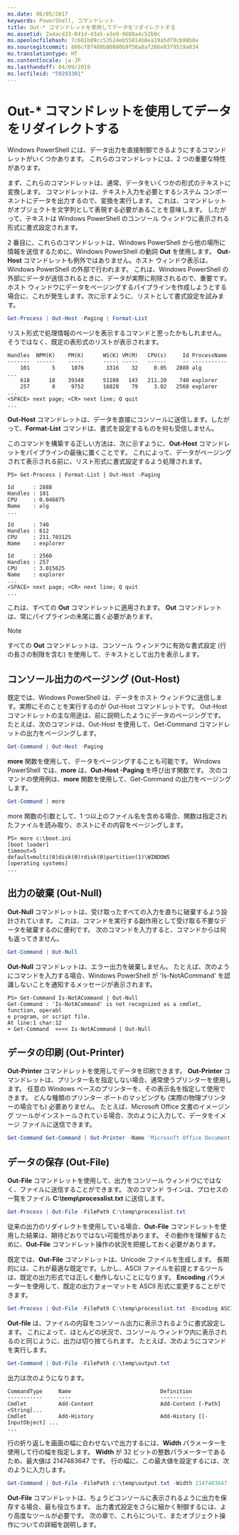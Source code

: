 ```yaml
---
ms.date: 06/05/2017
keywords: PowerShell, コマンドレット
title: Out-* コマンドレットを使用してデータをリダイレクトする
ms.assetid: 2a4acd33-041d-43a5-a3e9-9608a4c52b0c
ms.openlocfilehash: 7c601b09cc53524eb55014b8ea19a5d79cb98b0e
ms.sourcegitcommit: 806cf87488b80800b9f50a8af286e8379519a034
ms.translationtype: HT
ms.contentlocale: ja-JP
ms.lasthandoff: 04/09/2019
ms.locfileid: "59293301"
---
```

# <a name="redirecting-data-with-out--cmdlets"></a>Out-* コマンドレットを使用してデータをリダイレクトする

Windows PowerShell には、データ出力を直接制御できるようにするコマンドレットがいくつかあります。 これらのコマンドレットには、2 つの重要な特性があります。

まず、これらのコマンドレットは、通常、データをいくつかの形式のテキストに変換します。 コマンドレットは、テキスト入力を必要とするシステム コンポーネントにデータを出力するので、変換を実行します。 これは、コマンドレットがオブジェクトを文字列として表現する必要があることを意味します。 したがって、テキストは Windows PowerShell のコンソール ウィンドウに表示される形式に書式設定されます。

2 番目に、これらのコマンドレットは、Windows PowerShell から他の場所に情報を送信するために、Windows PowerShell の動詞 **Out** を使用します。 **Out-Host** コマンドレットも例外ではありません。ホスト ウィンドウ表示は、Windows PowerShell の外部で行われます。 これは、Windows PowerShell の外部にデータが送信されるときに、データが実際に削除されるので、重要です。 ホスト ウィンドウにデータをページングするパイプラインを作成しようとする場合に、これが発生します。次に示すように、リストとして書式設定を試みます。

```powershell
Get-Process | Out-Host -Paging | Format-List
```

リスト形式で処理情報のページを表示するコマンドと思ったかもしれません。 そうではなく、既定の表形式のリストが表示されます。

```output
Handles  NPM(K)    PM(K)      WS(K) VM(M)   CPU(s)     Id ProcessName
-------  ------    -----      ----- -----   ------     -- -----------
    101       5     1076       3316    32     0.05   2888 alg
...
    618      18    39348      51108   143   211.20    740 explorer
    257       8     9752      16828    79     3.02   2560 explorer
...
<SPACE> next page; <CR> next line; Q quit
...
```

**Out-Host** コマンドレットは、データを直接にコンソールに送信します。したがって、**Format-List** コマンドは、書式を設定するものを何も受信しません。

このコマンドを構築する正しい方法は、次に示すように、**Out-Host** コマンドレットをパイプラインの最後に置くことです。 これによって、データがページングされて表示される前に、リスト形式に書式設定するよう処理されます。

```
PS> Get-Process | Format-List | Out-Host -Paging

Id      : 2888
Handles : 101
CPU     : 0.046875
Name    : alg
...

Id      : 740
Handles : 612
CPU     : 211.703125
Name    : explorer

Id      : 2560
Handles : 257
CPU     : 3.015625
Name    : explorer
...
<SPACE> next page; <CR> next line; Q quit
...
```

これは、すべての **Out** コマンドレットに適用されます。 **Out** コマンドレットは、常にパイプラインの末尾に置く必要があります。

> [!NOTE]
> すべての **Out** コマンドレットは、コンソール ウィンドウに有効な書式設定 (行の長さの制限を含む) を使用して、テキストとして出力を表示します。

## <a name="paging-console-output-out-host"></a>コンソール出力のページング (Out-Host)

既定では、Windows PowerShell は、データをホスト ウィンドウに送信します。実際にそのことを実行するのが Out-Host コマンドレットです。 Out-Host コマンドレットの主な用途は、前に説明したようにデータのページングです。 たとえば、次のコマンドは、Out-Host を使用して、Get-Command コマンドレットの出力をページングします。

```powershell
Get-Command | Out-Host -Paging
```

**more** 関数を使用して、データをページングすることも可能です。 Windows PowerShell では、**more** は、**Out-Host -Paging** を呼び出す関数です。 次のコマンドの使用例は、**more** 関数を使用して、Get-Command の出力をページングします。

```powershell
Get-Command | more
```

more 関数の引数として、1 つ以上のファイル名を含める場合、関数は指定されたファイルを読み取り、ホストにその内容をページングします。

```
PS> more c:\boot.ini
[boot loader]
timeout=5
default=multi(0)disk(0)rdisk(0)partition(1)\WINDOWS
[operating systems]
...
```

## <a name="discarding-output-out-null"></a>出力の破棄 (Out-Null)

**Out-Null** コマンドレットは、受け取ったすべての入力を直ちに破棄するよう設計されています。 これは、コマンドを実行する副作用として受け取る不要なデータを破棄するのに便利です。 次のコマンドを入力すると、コマンドからは何も返ってきません。

```powershell
Get-Command | Out-Null
```

**Out-Null** コマンドレットは、エラー出力を破棄しません。 たとえば、次のようにコマンドを入力する場合、Windows PowerShell が 'Is-NotACommand' を認識しないことを通知するメッセージが表示されます。

```
PS> Get-Command Is-NotACommand | Out-Null
Get-Command : 'Is-NotACommand' is not recognized as a cmdlet, function, operabl
e program, or script file.
At line:1 char:12
+ Get-Command  <<<< Is-NotACommand | Out-Null
```

## <a name="printing-data-out-printer"></a>データの印刷 (Out-Printer)

**Out-Printer** コマンドレットを使用してデータを印刷できます。 **Out-Printer** コマンドレットは、プリンター名を指定しない場合、通常使うプリンターを使用します。 任意の Windows ベースのプリンターを、その表示名を指定して使用できます。 どんな種類のプリンター ポートのマッピングも (実際の物理プリンターの場合でも) 必要ありません。 たとえば、Microsoft Office 文書のイメージング ツールがインストールされている場合、次のように入力して、データをイメージ ファイルに送信できます。

```powershell
Get-Command Get-Command | Out-Printer -Name 'Microsoft Office Document Image Writer'
```

## <a name="saving-data-out-file"></a>データの保存 (Out-File)

**Out-File** コマンドレットを使用して、出力をコンソール ウィンドウにではなく、ファイルに送信することができます。 次のコマンド ラインは、プロセスの一覧をファイル **C:\\temp\\processlist.txt** に送信します。

```powershell
Get-Process | Out-File -FilePath C:\temp\processlist.txt
```

従来の出力のリダイレクトを使用している場合、**Out-File** コマンドレットを使用した結果は、期待どおりではない可能性があります。 その動作を理解するために、**Out-File** コマンドレット操作の状況を把握しておく必要があります。

既定では、**Out-File** コマンドレットは、Unicode ファイルを生成します。 長期的には、これが最適な既定です。しかし、ASCII ファイルを前提とするツールは、既定の出力形式では正しく動作しないことになります。 **Encoding** パラメーターを使用して、既定の出力フォーマットを ASCII 形式に変更することができます。

```powershell
Get-Process | Out-File -FilePath C:\temp\processlist.txt -Encoding ASCII
```

**Out-file** は、ファイルの内容をコンソール出力に表示されるように書式設定します。 これによって、ほとんどの状況で、コンソール ウィンドウ内に表示されるのと同じように、出力は切り捨てられます。 たとえば、次のようにコマンドを実行します。

```powershell
Get-Command | Out-File -FilePath c:\temp\output.txt
```

出力は次のようになります。

```output
CommandType     Name                            Definition
-----------     ----                            ----------
Cmdlet          Add-Content                     Add-Content [-Path] <String[...
Cmdlet          Add-History                     Add-History [[-InputObject] ...
...
```

行の折り返しを画面の幅に合わせないで出力するには、**Width** パラメーターを使用して行の幅を指定します。 **Width** が 32 ビットの整数パラメーターであるため、最大値は 2147483647 です。 行の幅に、この最大値を設定するには、次のように入力します。

```powershell
Get-Command | Out-File -FilePath c:\temp\output.txt -Width 2147483647
```

**Out-File** コマンドレットは、ちょうどコンソールに表示されるように出力を保存する場合、最も役立ちます。 出力書式設定をさらに細かく制御するには、より高度なツールが必要です。 次の章で、これらについて、またオブジェクト操作についての詳細を説明します。